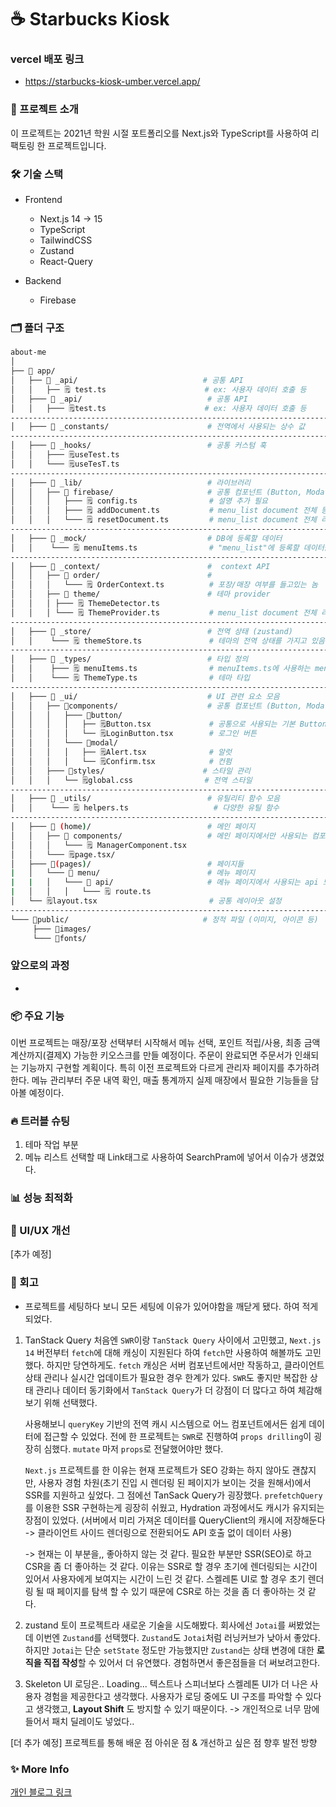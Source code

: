 # ☕ Starbucks Kiosk

### vercel 배포 링크

- https://starbucks-kiosk-umber.vercel.app/

### 📌 프로젝트 소개

이 프로젝트는 2021년 학원 시절 포트폴리오를 Next.js와 TypeScript를 사용하여
리팩토링 한 프로젝트입니다.

### 🛠 기술 스택

- Frontend

  - Next.js 14 -> 15
  - TypeScript
  - TailwindCSS
  - Zustand
  - React-Query

- Backend
  - Firebase

### 🗂 폴더 구조

```bash
about-me
│
├── 📂 app/
│   ├── 📂 _api/                            # 공통 API
│   │   ├── 🗒️ test.ts                      # ex: 사용자 데이터 호출 등
│   ├─── 📂 _api/                            # 공통 API
│   │   ├─── 🗒️test.ts                      # ex: 사용자 데이터 호출 등
----------------------------------------------------------------------------------
│   ├─── 📂 _constants/                      # 전역에서 사용되는 상수 값
----------------------------------------------------------------------------------
│   ├─── 📂 _hooks/                          # 공통 커스텀 훅
│   │   ├─── 🗒️useTest.ts
│   │   └─── 🗒️useTesT.ts
----------------------------------------------------------------------------------
│   ├─── 📂 _lib/                            # 라이브러리
│   │   ├── 📂 firebase/                     # 공통 컴포넌트 (Button, Modal 등)
│   │   │   ├─── 🗒️ config.ts                # 설명 추가 필요
│   │   │   ├─── 🗒️ addDocument.ts           # menu_list document 전체 등록 함수
│   │   │   └─── 🗒️ resetDocument.ts         # menu_list document 전체 리셋 함수
----------------------------------------------------------------------------------
│   ├─── 📂 _mock/                           # DB에 등록할 데이터
│   │    └─── 🗒️ menuItems.ts                # "menu_list"에 등록할 데이터들
----------------------------------------------------------------------------------
│   ├─── 📂 _context/                        #  context API
│   │   ├── 📂 order/                        #
│   │   │   └─── 🗒️ OrderContext.ts          # 포장/매장 여부를 들고있는 놈
│   │   ├── 📂 theme/                        # 테마 provider
│   │   │ ├─── 🗒️ ThemeDetector.ts
│   │   │ └─── 🗒️ ThemeProvider.ts           # menu_list document 전체 리셋 함수
----------------------------------------------------------------------------------
│   ├─── 📂 _store/                          # 전역 상태 (zustand)
│   │    └─── 🗒️ themeStore.ts               # 테마의 전역 상태를 가지고 있음
----------------------------------------------------------------------------------
│   ├─── 📂 _types/                          # 타입 정의
│   │    ├─── 🗒️ menuItems.ts                # menuItems.ts에 사용하는 menu list type
│   │    └─── 🗒️ ThemeType.ts                # 테마 타입
----------------------------------------------------------------------------------
│   ├─── 📂 _ui/                             # UI 관련 요소 모음
│   │   ├── 📂components/                    # 공통 컴포넌트 (Button, Modal 등)
│   │   │   ├─── 📂button/
│   │   │   │   ├── 🗒️Button.tsx             # 공통으로 사용되는 기본 Button
│   │   │   │   └── 🗒️LoginButton.tsx        # 로그인 버튼
│   │   │   └─── 📂modal/
│   │   │   │   ├── 🗒️Alert.tsx              # 알럿
│   │   │   │   └── 🗒️Confirm.tsx            # 컨펌
│   │   ├─── 📂styles/                      # 스타일 관리
│   │   │   └── 🗒️global.css                # 전역 스타일
----------------------------------------------------------------------------------
│   ├─── 📂 _utils/                          # 유틸리티 함수 모음
│   │    └─── 🗒️ helpers.ts                   # 다양한 유틸 함수
----------------------------------------------------------------------------------
│   ├─── 📂 (home)/                          # 메인 페이지
│   │   ├── 📂 components/                   # 메인 페이지에서만 사용되는 컴포넌트
│   │   │   └─── 🗒️ ManagerComponent.tsx
│   │   └─── 🗒️page.tsx/
│   ├─── 📂(pages)/                          # 페이지들
|   │   └─── 📂 menu/                        # 메뉴 페이지
|   |   │   └─── 📂 api/                     # 메뉴 페이지에서 사용되는 api 모음
|   │   │   │   └─── 🗒️ route.ts
│   └── 🗒️layout.tsx                         # 공통 레이아웃 설정
----------------------------------------------------------------------------------
└─── 📂public/                              # 정적 파일 (이미지, 아이콘 등)
     ├─── 📂images/
     └─── 📂fonts/
```

### 앞으로의 과정

-

### 📦 주요 기능

이번 프로젝트는 매장/포장 선택부터 시작해서 메뉴 선택, 포인트 적립/사용, 최종 금액 계산까지(결제X) 가능한 키오스크를 만들 예정이다. 주문이 완료되면 주문서가 인쇄되는 기능까지 구현할 계획이다.
특히 이전 프로젝트와 다르게 관리자 페이지를 추가하려 한다. 메뉴 관리부터 주문 내역 확인, 매출 통계까지 실제 매장에서 필요한 기능들을 담아볼 예정이다.

### 🔥 트러블 슈팅

1. 테마 작업 부분
2. 메뉴 리스트 선택할 때 Link태그로 사용하여 SearchPram에 넣어서 이슈가 생겼었다.

### 📊 성능 최적화

### 🎨 UI/UX 개선

[추가 예정]

### 📝 회고

- 프로젝트를 세팅하다 보니 모든 세팅에 이유가 있어야함을 깨닫게 됐다.
  하여 적게 되었다.

1. TanStack Query
   처음엔 `SWR`이랑 `TanStack Query` 사이에서 고민했고, `Next.js 14` 버전부터 `fetch`에 대해 캐싱이 지원된다 하여 `fetch`만 사용하여 해볼까도 고민했다.
   하지만 당연하게도. `fetch` 캐싱은 서버 컴포넌트에서만 작동하고, 클라이언트 상태 관리나 실시간 업데이트가 필요한 경우 한계가 있다.
   `SWR`도 좋지만 복잡한 상태 관리나 데이터 동기화에서 `TanStack Query`가 더 강점이 더 많다고 하여 체감해보기 위해 선택했다.

   사용해보니 `queryKey` 기반의 전역 캐시 시스템으로 어느 컴포넌트에서든 쉽게 데이터에 접근할 수 있었다.
   전에 한 프로젝트는 `SWR`로 진행하여 `props drilling`이 굉장히 심했다. `mutate` 마저 `props`로 전달했어야만 했다.

   `Next.js` 프로젝트를 한 이유는 현재 프로젝트가 SEO 강화는 하지 않아도 괜찮지만,
   사용자 경험 차원(초기 진입 시 렌더링 된 페이지가 보이는 것을 원해서)에서 SSR를 지원하고 싶었다.
   그 점에선 TanSack Query가 굉장했다. `prefetchQuery`를 이용한 SSR 구현하는게 굉장히 쉬웠고,
    Hydration 과정에서도 캐시가 유지되는 장점이 있었다.
    (서버에서 미리 가져온 데이터를 QueryClient의 캐시에 저장해둔다 -> 클라이언트 사이드 렌더링으로 전환되어도 API 호출 없이 데이터 사용)

   ->  현재는 이 부분을,, 좋아하지 않는 것 같다. 필요한 부분만 SSR(SEO)로 하고 CSR을 좀 더 좋아하는 것 같다.
       이유는 SSR로 할 경우 초기에 렌더링되는 시간이 있어서 사용자에게 보여지는 시간이 느린 것 같다.
       스켈레톤 UI로 할 경우 초기 렌더링 될 때 페이지를 탐색 할 수 있기 때문에 CSR로 하는 것을 좀 더 좋아하는 것 같다.

3. zustand
   토이 프로젝트라 새로운 기술을 시도해봤다. 회사에선 `Jotai`를 써봤었는데 이번엔 `Zustand`를 선택했다.
   `Zustand`도 `Jotai`처럼 러닝커브가 낮아서 좋았다. 하지만 `Jotai`는 단순 `setState` 정도만 가능했지만
   `Zustand`는 상태 변경에 대한 **로직을 직접 작성**할 수 있어서 더 유연했다.
   경험하면서 좋은점들을 더 써보려고한다.

4. Skeleton UI
   로딩은.. Loading... 텍스트나 스피너보다 스켈레톤 UI가 더 나은 사용자 경험을 제공한다고 생각했다.
   사용자가 로딩 중에도 UI 구조를 파악할 수 있다고 생각했고, **Layout Shift** 도 방지할 수 있기 때문이다.
   -> 개인적으로 너무 맘에들어서 패치 딜레이도 넣었다..

[더 추가 예정]
프로젝트를 통해 배운 점
아쉬운 점 & 개선하고 싶은 점
향후 발전 방향

### ✨ More Info

[개인 블로그 링크](https://velog.io/@meowoof/posts)
